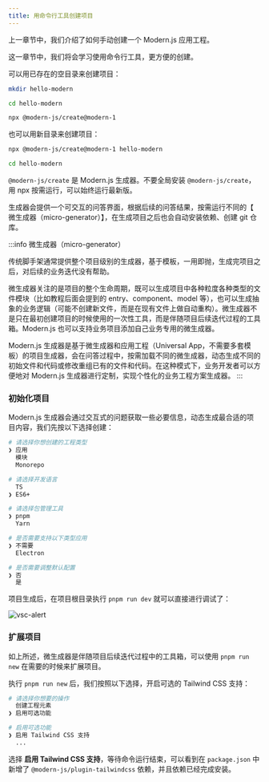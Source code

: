 ```yaml
---
title: ​用命令行工具创建项目​​
---
```


上一章节中，我们介绍了如何手动创建一个 Modern.js 应用工程。

这一章节中，我们将会学习使用命令行工具，更方便的创建。

可以用已存在的空目录来创建项目：

```bash
mkdir hello-modern

cd hello-modern

npx @modern-js/create@modern-1
```

也可以用新目录来创建项目：

```bash
npx @modern-js/create@modern-1 hello-modern

cd hello-modern
```

`@modern-js/create` 是 Modern.js 生成器。不要全局安装 `@modern-js/create`，用 npx 按需运行，可以始终运行最新版。

生成器会提供一个可交互的问答界面，根据后续的问答结果，按需运行不同的【 微生成器（micro-generator）】，在生成项目之后也会自动安装依赖、创建 git 仓库。

:::info 微生成器（micro-generator）

传统脚手架通常提供整个项目级别的生成器，基于模板，一用即抛，生成完项目之后，对后续的业务迭代没有帮助。

微生成器关注的是项目的整个生命周期，既可以生成项目中各种粒度各种类型的文件模块（比如教程后面会提到的 entry、component、model 等），也可以生成抽象的业务逻辑（可能不创建新文件，而是在现有文件上做自动重构）。微生成器不是只在最初创建项目的时候使用的一次性工具，而是伴随项目后续迭代过程的工具箱。Modern.js 也可以支持业务项目添加自己业务专用的微生成器。

Modern.js 生成器是基于微生成器和应用工程（Universal App，不需要多套模板）的项目生成器，会在问答过程中，按需加载不同的微生成器，动态生成不同的初始文件和代码或修改重组已有的文件和代码。在这种模式下，业务开发者可以方便地对 Modern.js 生成器进行定制，实现个性化的业务工程方案生成器。
:::

### 初始化项目

Modern.js 生成器会通过交互式的问题获取一些必要信息，动态生成最合适的项目内容，我们先按以下选择创建：

```bash
# 请选择你想创建的工程类型
❯ 应用
  模块
  Monorepo

# 请选择开发语言
  TS
❯ ES6+

# 请选择包管理工具
❯ pnpm
  Yarn

# 是否需要支持以下类型应用
❯ 不需要
  Electron

# 是否需要调整默认配置
❯ 否
  是
```

项目生成后，在项目根目录执行 `pnpm run dev` 就可以直接进行调试了：

![vsc-alert](https://lf3-static.bytednsdoc.com/obj/eden-cn/aphqeh7uhohpquloj/modern-js/docs/init.png)

### 扩展项目

如上所述，微生成器是伴随项目后续迭代过程中的工具箱，可以使用 `pnpm run new` 在需要的时候来扩展项目。

执行 `pnpm run new` 后，我们按照以下选择，开启可选的 Tailwind CSS 支持：

```bash
# 请选择你想要的操作
  创建工程元素
❯ 启用可选功能

# 启用可选功能
❯ 启用 Tailwind CSS 支持
  ...
```

选择 **启用 Tailwind CSS 支持**，等待命令运行结束，可以看到在 `package.json` 中新增了 `@modern-js/plugin-tailwindcss` 依赖，并且依赖已经完成安装。
